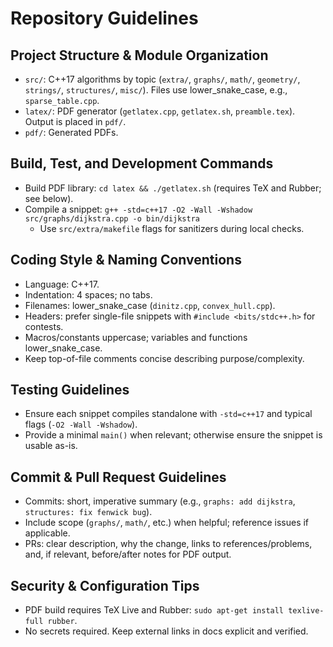 # Repository Guidelines

## Project Structure & Module Organization
- `src/`: C++17 algorithms by topic (`extra/`, `graphs/`, `math/`, `geometry/`, `strings/`, `structures/`, `misc/`). Files use lower_snake_case, e.g., `sparse_table.cpp`.
- `latex/`: PDF generator (`getlatex.cpp`, `getlatex.sh`, `preamble.tex`). Output is placed in `pdf/`.
- `pdf/`: Generated PDFs.

## Build, Test, and Development Commands
- Build PDF library: `cd latex && ./getlatex.sh` (requires TeX and Rubber; see below).
- Compile a snippet: `g++ -std=c++17 -O2 -Wall -Wshadow src/graphs/dijkstra.cpp -o bin/dijkstra`
  - Use `src/extra/makefile` flags for sanitizers during local checks.

## Coding Style & Naming Conventions
- Language: C++17.
- Indentation: 4 spaces; no tabs.
- Filenames: lower_snake_case (`dinitz.cpp`, `convex_hull.cpp`).
- Headers: prefer single-file snippets with `#include <bits/stdc++.h>` for contests.
- Macros/constants uppercase; variables and functions lower_snake_case.
- Keep top-of-file comments concise describing purpose/complexity.

## Testing Guidelines
- Ensure each snippet compiles standalone with `-std=c++17` and typical flags (`-O2 -Wall -Wshadow`).
- Provide a minimal `main()` when relevant; otherwise ensure the snippet is usable as-is.

## Commit & Pull Request Guidelines
- Commits: short, imperative summary (e.g., `graphs: add dijkstra`, `structures: fix fenwick bug`).
- Include scope (`graphs/`, `math/`, etc.) when helpful; reference issues if applicable.
- PRs: clear description, why the change, links to references/problems, and, if relevant, before/after notes for PDF output.

## Security & Configuration Tips
- PDF build requires TeX Live and Rubber: `sudo apt-get install texlive-full rubber`.
- No secrets required. Keep external links in docs explicit and verified.

